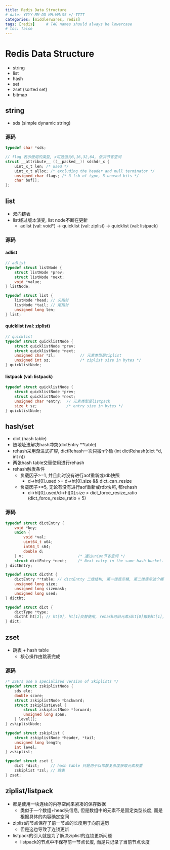 ```yaml
---
title: Redis Data Structure
# date: YYYY-MM-DD HH:MM:SS +/-TTTT
categories: [middlerwares, redis]
tags: [redis]     # TAG names should always be lowercase
# toc: false
---
```


# Redis Data Structure
- string
- list
- hash
- set
- zset (sorted set)
- bitmap

## string
- sds (simple dynamic string)

### 源码
```c
typedef char *sds;

// flag 表示使用的类型, x可选值为8,16,32,64, 依次节省空间
struct __attribute__ ((__packed__)) sdshdr_x {
    uint_x_t len; /* used */
    uint_x_t alloc; /* excluding the header and null terminator */
    unsigned char flags; /* 3 lsb of type, 5 unused bits */
    char buf[];
};
```

## list
- 双向链表
- list经过版本演变, list node不断在更新
  - adlist (val: void*) -> quicklist (val: ziplist) -> quicklist (val: listpack)

### 源码
#### adlist
```c
// adlist
typedef struct listNode {
    struct listNode *prev;
    struct listNode *next;
    void *value;
} listNode;

typedef struct list {
    listNode *head; // 头指针
    listNode *tail; // 尾指针
    unsigned long len;
} list;
```

#### quicklist (val: ziplist)
```c
// quicklist
typedef struct quicklistNode {
    struct quicklistNode *prev;
    struct quicklistNode *next;
    unsigned char *zl;           // 元素类型是ziplist
    unsigned int sz;             /* ziplist size in bytes */
} quicklistNode;
```

#### listpack (val: listpack)
```c
typedef struct quicklistNode {
    struct quicklistNode *prev;
    struct quicklistNode *next;
    unsigned char *entry;  // 元素类型是listpack
    size_t sz;             /* entry size in bytes */
} quicklistNode;
```

## hash/set
- dict (hash table)
- 链地址法解决hash冲突(dictEntry **table)
- rehash采用渐进式扩容, dictRehash一次只搬n个桶 (int dictRehash(dict *d, int n))
- 两张hash table交替使用进行rehash
- rehash触发条件
  - 负载因子>=1, 并且此时没有进行aof重新或rdb快照
    - d->ht[0].used >= d->ht[0].size && dict_can_resize
  - 负载因子>=5, 无论有没有进行aof重新或rdb快照, 都rehash
    - d->ht[0].used/d->ht[0].size > dict_force_resize_ratio (dict_force_resize_ratio = 5)

### 源码
```c
typedef struct dictEntry {
    void *key;
    union {
        void *val;
        uint64_t u64;
        int64_t s64;
        double d;
    } v;                        /* 通过union节省空间 */
    struct dictEntry *next;     /* Next entry in the same hash bucket. */
} dictEntry;

typedef struct dictht {
    dictEntry **table; // dictEntty 二维结构, 第一维表示桶, 第二维表示这个桶下挂的元素
    unsigned long size;
    unsigned long sizemask;
    unsigned long used;
} dictht;

typedef struct dict {
    dictType *type;
    dictht ht[2]; // ht[0], ht[1]交替使用, rehash时旧元素从ht[0]搬到ht[1], 新元素直接放到ht[1], rehash完成后, ht[0], ht[1] = ht[1], ht[0]
} dict;
```

## zset
- 跳表 + hash table
  - 核心操作由跳表完成

### 源码
```c
/* ZSETs use a specialized version of Skiplists */
typedef struct zskiplistNode {
    sds ele;
    double score;
    struct zskiplistNode *backward;
    struct zskiplistLevel {
        struct zskiplistNode *forward;
        unsigned long span;
    } level[];
} zskiplistNode;

typedef struct zskiplist {
    struct zskiplistNode *header, *tail;
    unsigned long length;
    int level;
} zskiplist;

typedef struct zset {
    dict *dict;     // hash table 只是用于以常数复杂度获取元素权重
    zskiplist *zsl; // 跳表
} zset;
```

## ziplist/listpack
- 都是使用一块连续的内存空间来紧凑的保存数据
  - 类似于一个数组+head头信息, 但是数组中的元素不是固定类型长度, 而是根据具体的内容确定空间
- ziplist的节点保存了前一节点的长度用于向前遍历
  - 但是这也导致了连锁更新
- listpack的引入就是为了解决ziplist的连锁更新问题
  - listpack的节点中不保存前一节点长度, 而是只记录了当前节点长度